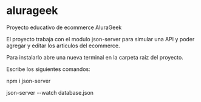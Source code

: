 # alurageek
 Proyecto educativo de ecommerce AluraGeek
 
 El proyecto trabaja con el modulo json-server para simular una API y poder agregar y editar los articulos del ecommerce.
 
 Para instalarlo abre una nueva terminal en la carpeta raiz del proyecto.
 
 Escribe los siguientes comandos:
 
 npm i json-server
 
 json-server --watch database.json
 
 
